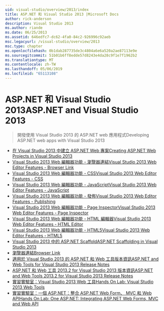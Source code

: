 ```yaml
---
uid: visual-studio/overview/2013/index
title: ASP.NET 和 Visual Studio 2013 |Microsoft Docs
author: rick-anderson
description: Visual Studio 2013
ms.author: riande
ms.date: 06/25/2013
ms.assetid: 646edfc7-dc62-4fa0-84c2-926996c92aeb
msc.legacyurl: /visual-studio/overview/2013
msc.type: chapter
ms.openlocfilehash: 0b1dab287735de3c4804a6e6a520a2ae87113e9e
ms.sourcegitcommit: 51b01b6ff8edde57d8243e4da28c9f1e7f1962b2
ms.translationtype: MT
ms.contentlocale: zh-TW
ms.lasthandoff: 05/06/2019
ms.locfileid: "65113108"
---
```

# <a name="aspnet-and-visual-studio-2013"></a><span data-ttu-id="d9628-103">ASP.NET 和 Visual Studio 2013</span><span class="sxs-lookup"><span data-stu-id="d9628-103">ASP.NET and Visual Studio 2013</span></span>

> <span data-ttu-id="d9628-104">開發使用 Visual Studio 2013 的 ASP.NET web 應用程式</span><span class="sxs-lookup"><span data-stu-id="d9628-104">Developing ASP.NET web apps with Visual Studio 2013</span></span>

- [<span data-ttu-id="d9628-105">在 Visual Studio 2013 中建立 ASP.NET Web 專案</span><span class="sxs-lookup"><span data-stu-id="d9628-105">Creating ASP.NET Web Projects in Visual Studio 2013</span></span>](creating-web-projects-in-visual-studio.md)
- [<span data-ttu-id="d9628-106">Visual Studio 2013 Web 編輯器功能 - 瀏覽器連結</span><span class="sxs-lookup"><span data-stu-id="d9628-106">Visual Studio 2013 Web Editor Features - Browser Link</span></span>](visual-studio-2013-web-editor-features-browser-link.md)
- [<span data-ttu-id="d9628-107">Visual Studio 2013 Web 編輯器功能 - CSS</span><span class="sxs-lookup"><span data-stu-id="d9628-107">Visual Studio 2013 Web Editor Features - CSS</span></span>](visual-studio-2013-web-editor-features-css.md)
- [<span data-ttu-id="d9628-108">Visual Studio 2013 Web 編輯器功能 - JavaScript</span><span class="sxs-lookup"><span data-stu-id="d9628-108">Visual Studio 2013 Web Editor Features - JavaScript</span></span>](visual-studio-2013-web-editor-features-javascript.md)
- [<span data-ttu-id="d9628-109">Visual Studio 2013 Web 編輯器功能 - 發佈</span><span class="sxs-lookup"><span data-stu-id="d9628-109">Visual Studio 2013 Web Editor Features - Publishing</span></span>](visual-studio-2013-web-editor-features-publishing.md)
- [<span data-ttu-id="d9628-110">Visual Studio 2013 Web 編輯器功能 - Page Inspector</span><span class="sxs-lookup"><span data-stu-id="d9628-110">Visual Studio 2013 Web Editor Features - Page Inspector</span></span>](visual-studio-2013-web-editor-features-page-inspector.md)
- [<span data-ttu-id="d9628-111">Visual Studio 2013 Web 編輯器功能 - HTML 編輯器</span><span class="sxs-lookup"><span data-stu-id="d9628-111">Visual Studio 2013 Web Editor Features - HTML Editor</span></span>](visual-studio-2013-web-editor-features-html-editor.md)
- [<span data-ttu-id="d9628-112">Visual Studio 2013 Web 編輯器功能 - HTML5</span><span class="sxs-lookup"><span data-stu-id="d9628-112">Visual Studio 2013 Web Editor Features - HTML5</span></span>](visual-studio-2013-web-editor-features-html5.md)
- [<span data-ttu-id="d9628-113">Visual Studio 2013 中的 ASP.NET Scaffold</span><span class="sxs-lookup"><span data-stu-id="d9628-113">ASP.NET Scaffolding in Visual Studio 2013</span></span>](aspnet-scaffolding-overview.md)
- [<span data-ttu-id="d9628-114">瀏覽器連結</span><span class="sxs-lookup"><span data-stu-id="d9628-114">Browser Link</span></span>](using-browser-link.md)
- [<span data-ttu-id="d9628-115">適用於 Visual Studio 2013 的 ASP.NET 和 Web 工具版本資訊</span><span class="sxs-lookup"><span data-stu-id="d9628-115">ASP.NET and Web Tools for Visual Studio 2013 Release Notes</span></span>](release-notes.md)
- [<span data-ttu-id="d9628-116">ASP.NET 和 Web 工具 2013.2 for Visual Studio 2013 版本資訊</span><span class="sxs-lookup"><span data-stu-id="d9628-116">ASP.NET and Web Tools 2013.2 for Visual Studio 2013 Release Notes</span></span>](aspnet-and-web-tools-20132-preview-for-visual-studio-2013-release-notes.md)
- [<span data-ttu-id="d9628-117">實習實驗室：Visual Studio 2013 Web 工具</span><span class="sxs-lookup"><span data-stu-id="d9628-117">Hands On Lab: Visual Studio 2013 Web Tools</span></span>](visual-studio-2013-web-tools.md)
- [<span data-ttu-id="d9628-118">實習實驗室：一個 ASP.NET：整合 ASP.NET Web Form、 MVC 和 Web API</span><span class="sxs-lookup"><span data-stu-id="d9628-118">Hands On Lab: One ASP.NET: Integrating ASP.NET Web Forms, MVC and Web API</span></span>](one-aspnet-integrating-aspnet-web-forms-mvc-and-web-api.md)
